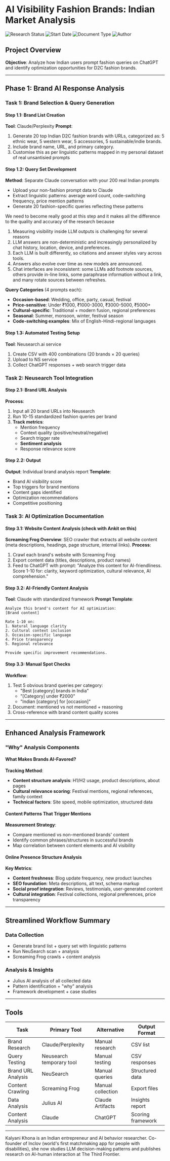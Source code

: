 # AI Visibility Fashion Brands: Indian Market Analysis

![Research Status](https://img.shields.io/badge/Status-Ongoing%20Research-orange?style=flat-square)
![Start Date](https://img.shields.io/badge/Start%20Date-Sept%202,%202025-blue?style=flat-square)
![Document Type](https://img.shields.io/badge/Type-Living%20Document-green?style=flat-square)
![Author](https://img.shields.io/badge/Author-Kalyani%20Khona-purple?style=flat-square)

## Project Overview
**Objective**: Analyze how Indian users prompt fashion queries on ChatGPT and identify optimization opportunities for D2C fashion brands.

---

## Phase 1: Brand AI Response Analysis

### Task 1: Brand Selection & Query Generation

#### Step 1.1: Brand List Creation
**Tool**: Claude/Perplexity
**Prompt**: 

1. Generate 20 top Indian D2C fashion brands with URLs, categorized as: 5 ethnic wear, 5 western wear, 5 accessories, 5 sustainable/indie brands.
2. Include brand name, URL, and primary category.
3. Customise this as per linguistic patterns mapped in my personal dataset of real unsantisied prompts

#### Step 1.2: Query Set Development
**Method**: Separate Claude conversation with your 200 real Indian prompts
- Upload your non-fashion prompt data to Claude
- Extract linguistic patterns: average word count, code-switching frequency, price mention patterns
- Generate 20 fashion-specific queries reflecting these patterns

We need to become really good at this step and it makes all the difference to the quality and accuracy of the research because

1. Measuring visibility inside LLM outputs is challenging for several reasons
2. LLM answers are non-deterministic and increasingly personalized by chat history, location, device, and preferences.
3. Each LLM is built differently, so citations and answer styles vary across tools.
4. Answers also evolve over time as new models are announced.
5. Chat interfaces are inconsistent: some LLMs add footnote sources, others provide in-line links, some paraphrase information without a link, and many rotate sources between refreshes.

**Query Categories** (4 prompts each):
- **Occasion-based**: Wedding, office, party, casual, festival
- **Price-sensitive**: Under ₹1000, ₹1000-3000, ₹3000-5000, ₹5000+ 
- **Cultural-specific**: Traditional + modern fusion, regional preferences
- **Seasonal**: Summer, monsoon, winter, festival season
- **Code-switching examples**: Mix of English-Hindi-regional languages

#### Step 1.3: Automated Testing Setup
**Tool**: Neusearch.ai service
1. Create CSV with 400 combinations (20 brands × 20 queries)
2. Upload to NS service
3. Collect ChatGPT responses + web search trigger data

### Task 2: Neusearch Tool Integration

#### Step 2.1: Brand URL Analysis
**Process**:
1. Input all 20 brand URLs into Neusearch
2. Run 10-15 standardized fashion queries per brand
3. **Track metrics**:
   - Mention frequency
   - Context quality (positive/neutral/negative)
   - Search trigger rate
   - **Sentiment analysis**
   - Response relevance score

#### Step 2.2: Output
**Output**: Individual brand analysis report
**Template**:
- Brand AI visibility score
- Top triggers for brand mentions
- Content gaps identified
- Optimization recommendations
- Competitive positioning

### Task 3: AI Optimization Documentation

#### Step 3.1: Website Content Analysis (check with Ankit on this)
**Screaming Frog Overview**: SEO crawler that extracts all website content (meta descriptions, headings, page structure, internal links). 
**Process**:
1. Crawl each brand's website with Screaming Frog
2. Export content data (titles, descriptions, product names)
3. Feed to ChatGPT with prompt: "Analyze this content for AI-friendliness. Score 1-10 for: clarity, keyword optimization, cultural relevance, AI comprehension."

#### Step 3.2: AI-Friendly Content Analysis
**Tool**: Claude with standardized framework
**Prompt Template**:
```
Analyze this brand's content for AI optimization:
[Brand content]

Rate 1-10 on:
1. Natural language clarity
2. Cultural context inclusion
3. Occasion-specific language
4. Price transparency
5. Regional relevance

Provide specific improvement recommendations.
```

#### Step 3.3: Manual Spot Checks
**Workflow**:
1. Test 5 obvious brand queries per category:
   - "Best [category] brands in India"
   - "[Category] under ₹2000"
   - "Indian [category] for [occasion]"
2. Document: mentioned vs not mentioned + reasoning
3. Cross-reference with brand content quality scores

---

## Enhanced Analysis Framework

### "Why" Analysis Components

#### What Makes Brands AI-Favored?
**Tracking Method**:
- **Content structure analysis**: H1/H2 usage, product descriptions, about pages
- **Cultural relevance scoring**: Festival mentions, regional references, family context
- **Technical factors**: Site speed, mobile optimization, structured data

#### Content Patterns That Trigger Mentions
**Measurement Strategy**:
- Compare mentioned vs non-mentioned brands' content
- Identify common phrases/structures in successful brands
- Map correlation between content elements and AI visibility

#### Online Presence Structure Analysis
**Key Metrics**:
- **Content freshness**: Blog update frequency, new product launches
- **SEO foundation**: Meta descriptions, alt text, schema markup
- **Social proof integration**: Reviews, testimonials, user-generated content
- **Cultural integration**: Festival collections, regional preferences, price transparency

---

## Streamlined Workflow Summary

### Data Collection
- Generate brand list + query set with linguistic patterns
- Run NeuSearch scan + analysis
- Screaming Frog crawls + content analysis

### Analysis & Insights
- Julius AI analysis of all collected data
- Pattern identification + "why" analysis
- Framework development + case studies
---

## Tools 

| Task | Primary Tool | Alternative | Output Format |
|------|-------------|-------------|---------------|
| Brand Research | Claude/Perplexity | Manual research | CSV list |
| Query Testing | Neusearch temporary tool | Manual testing | CSV responses |
| Brand URL Analysis | NeuSearch | Manual queries | Structured data |
| Content Crawling | Screaming Frog | Manual collection | Export files |
| Data Analysis | Julius AI | Claude Artifacts | Insights report |
| Content Analysis | Claude | ChatGPT | Scoring framework |

---
Kalyani Khona is an Indian entrepreneur and AI behavior researcher. Co-founder of Inclov (world's first matchmaking app for people with disabilities), she now studies LLM decision-making patterns and publishes research on AI-human interaction at The Third Frontier.
